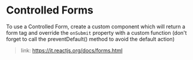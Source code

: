 # Controlled Forms

To use a Controlled Form, create a custom component which will return a form tag and override the <code>onSubmit</code> property with a custom function (don't forget to call the preventDefault() method to avoid the default action)

>link: https://it.reactjs.org/docs/forms.html
